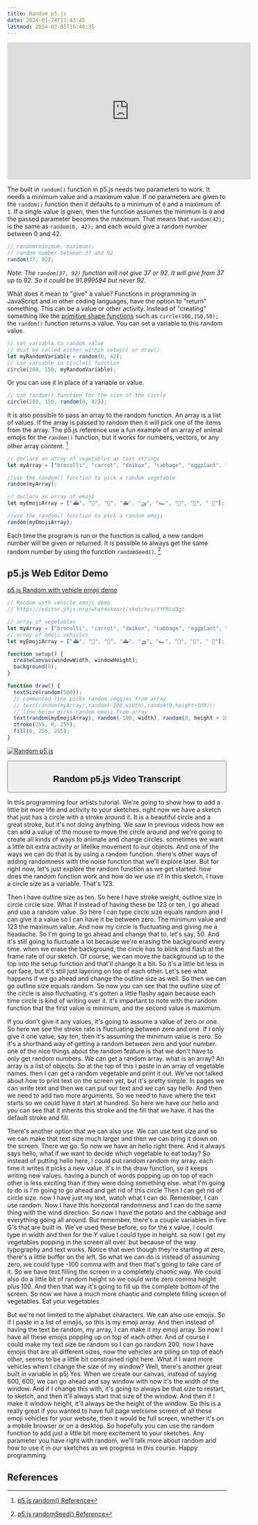 ```yaml
---
title: Random p5.js
date: 2024-01-24T11:43:45
lastmod: 2024-02-05T16:48:35
---
```


<div class="iframe-16-9-container">
<iframe class="youTubeIframe" width="560" height="315" src="https://www.youtube.com/embed/2LJuwA_olPc?si=KfVpq-ruHa-3nLCD" title="YouTube video player" frameborder="0" allow="accelerometer; autoplay; clipboard-write; encrypted-media; gyroscope; picture-in-picture; web-share" allowfullscreen></iframe>
</div>

The built in `random()` function in p5.js needs two parameters to work. It needs a minimum value and a maximum value. If no parameters are given to the `random()` function then it defaults to a minimum of `0` and a maximum of `1`. If a single value is given, then the function assumes the minimum is `0` and the passed parameter becomes the maximum. That means that `random(42);` is the same as `random(0, 42);` and each would give a random number between 0 and 42.

```javascript
// random(minimum, maximum);
// random number between 37 and 92
random(37, 92);
```

_Note: The `random(37, 92)` function will not give 37 or 92. It will give from 37 up to 92. So it could be 91.999594 but never 92._

What does it mean to "give" a value? Functions in programming in JavaScript and in other coding languages, have the option to "return" something. This can be a value or other activity. Instead of "creating" something like the [primitive shape functions](./primitive-shapes-p5-js.md) such as `circle(100,150,50);` the `random()` function returns a value. You can set a variable to this random value.

```javascript
// set variable to random value
// must be called either within setup() or draw()
let myRandomVariable = random(0, 42);
// use variable in circle() function
circle(100, 150, myRandomVariable);
```

Or you can use it in place of a variable or value.

```javascript
// use random() function for the size of the circle
circle(100, 150, random(0, 42));
```

It is also possible to pass an array to the random function. An array is a list of values. If the array is passed to random then it will pick one of the items from the array. The p5.js reference use a fun example of an array of animal emojis for the `random()` function, but it works for numbers, vectors, or any other array content. [^random-reference]

```javascript
// declare an array of vegetables as text strings
let myArray = ["brocolli", "carrot", "daikon", "cabbage", "eggplant", "potato"];

//use the random() function to pick a random vegetable
random(myArray);

// declare an array of emoji
let myEmojiArray = ["⛴️", "🚒", "🚜", "🚑", "🛺", "🏎️", "🚛", "🚐", " 🚚"];

//use the random() function to pick a random emoji
random(myEmojiArray);
```

Each time the program is run or the function is called, a new random number will be given or returned. It is possible to always get the same random number by using the function `randomSeed()`. [^random-seed-reference]

## p5.js Web Editor Demo

[p5.js Random with vehicle emoji demo](https://editor.p5js.org/whatmakeart/sketches/YYP6Ld3gt)

```js
// Random with vehicle emoji demo
// https://editor.p5js.org/whatmakeart/sketches/YYP6Ld3gt

// array of vegetables
let myArray = ["brocolli", "carrot", "daikon", "cabbage", "eggplant", "potato"];
// array of emoji vehicles
let myEmojiArray = ["⛴️", "🚒", "🚜", "🚑", "🛺", "🏎️", "🚛", "🚐", " 🚚"];

function setup() {
  createCanvas(windowWidth, windowHeight);
  background(0);
}

function draw() {
  textSize(random(500));
  // commented line picks random veggies from array
  // text(random(myArray),random(-100,width),random(0,height+100));
  // line below picks random emoji from array
  text(random(myEmojiArray), random(-100, width), random(0, height + 100));
  stroke(255, 0, 255);
  fill(0, 255, 255);
}
```

[![Random p5.js](./attachments/random-p5js-thumb.jpg)](./attachments/random-p5js-thumb.jpg)

<button class="text-start btn btn-outline-dark mb-3" style="width:100%;" type="button" data-bs-toggle="collapse" data-bs-target="#random-transcript" aria-expanded="false" aria-controls="random-transcript">

## Random p5.js Video Transcript

</button>

<div class="collapse" id="random-transcript">

In this programming four artists tutorial. We're going to show how to add a little bit more life and activity to your sketches. right now we have a sketch that just has a circle with a stroke around it. It is a beautiful circle and a great stroke, but it's not doing anything. We saw in previous videos how we can add a value of the mouse to move the circle around and we're going to create all kinds of ways to animate and change circles. sometimes we want a little bit extra activity or lifelike movement to our objects. And one of the ways we can do that is by using a random function. there's other ways of adding randomness with the noise function that we'll explore later. But for right now, let's just explore the random function as we get started. how does the random function work and how do we use it? In this sketch, I have a circle size as a variable. That's 123.

Then I have outline size as ten. So here I have stroke weight, outline size in circle circle size. What if instead of having these be 123 or ten, I go ahead and use a random value. So here I can type circle size equals random and I can give it a value so I can have it be between zero. The minimum value and 123 the maximum value. And now my circle is fluctuating and giving me a headache. So I'm going to go ahead and change that to, let's say, 50. And it's still going to fluctuate a lot because we're erasing the background every time. when we erase the background, the circle has to blink and flash at the frame rate of our sketch. Of course, we can move the background up to the top into the setup function and that'll change it a bit. So it's a little bit less in our face, but it's still just layering on top of each other. Let's see what happens if we go ahead and change the outline size as well. So then we can go outline size equals random. So now you can see that the outline size of the circle is also fluctuating. it's gotten a little flashy again because each time circle is kind of writing over it. it's important to note with the random function that the first value is minimum, and the second value is maximum.

If you don't give it any values, it's going to assume a value of zero or one. So here we see the stroke rate is fluctuating between zero and one. If I only give it one value, say ten, then it's assuming the minimum value is zero. So it's a shorthand way of getting a random between zero and your number. one of the nice things about the random feature is that we don't have to only get random numbers. We can get a random array. what is an array? An array is a list of objects. So at the top of this I paste in an array of vegetable names. then I can get a random vegetable and print it out. We've not talked about how to print text on the screen yet, but it's pretty simple. In pages we can write text and then we can put our text and we can say hello. And then we need to add two more arguments. So we need to have where the text starts so we could have it start at hundred. So here we have our hello and you can see that it inherits this stroke and the fill that we have. it has the default stroke and fill.

There's another option that we can also use. We can use text size and so we can make that text size much larger and then we can bring it down on the screen. There we go. So now we have an hello right there. And it always says hello, what if we want to decide which vegetable to eat today? So instead of putting hello here, I could put random random my array. each time it writes it picks a new value. it's in the draw function, so it keeps writing new values. having a bunch of words popping up on top of each other is less exciting than if they were doing something else. what I'm going to do is I'm going to go ahead and get rid of this circle Then I can get rid of circle size. now I have just my text, watch what I can do. Remember, I can use random. Now I have this horizontal randomness and I can do the same thing with the wind direction. So now I have the potato and the cabbage and everything going all around. But remember, there's a couple variables in five G's that are built in. We've used these before, so for the x value, I could type in width and then for the Y value I could type in height. so now I get my vegetables popping in the screen all over. but because of the way typography and text works. Notice that even though they're starting at zero, there's a little buffer on the left. So what we can do is instead of assuming zero, we could type -100 comma with and then that's going to take care of it. So we have text filling the screen in a completely chaotic way. We could also do a little bit of random height so we could write zero comma height plus 100. And then that way it's going to fill up the complete bottom of the screen. So now we have a much more chaotic and complete filling screen of vegetables. Eat your vegetables.

But we're not limited to the alphabet characters. We can also use emojis. So if I paste in a list of emojis, so this is my emoji array. And then instead of having the text be random, my array, I can make it my emoji array. So now I have all these emojis popping up on top of each other. And of course I could make my text size be random so I can go random 200. now I have emojis that are all different sizes, now the vehicles are piling on top of each other, seems to be a little bit constrained right here. What if I want more vehicles when I change the size of my window? Well, there's another great built in variable in p5j Yes. When we create our canvas, instead of saying 600, 600, we can go ahead and say window with now it's the width of the window. And if I change this with, it's going to always be that size to restart, to sketch, and then it'll always start that size of the window. And then if I make it window height, it'll always be the height of the window. So this is a really great if you wanted to have full page welcome screen of all these emoji vehicles for your website, then it would be full screen, whether it's on a mobile browser or on a desktop. So hopefully you can use the random function to add just a little bit more excitement to your sketches. Any parameter you have right with random, we'll talk more about random and how to use it in our sketches as we progress in this course. Happy programming.

</div>

## References

[^random-reference]: [p5.js random() Reference](https://p5js.org/reference/#/p5/random)
[^random-seed-reference]: [p5.js randomSeed() Reference](https://p5js.org/reference/#/p5/randomSeed)
